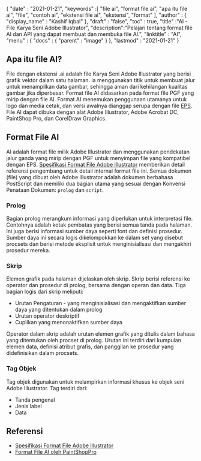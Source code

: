 {
  "date" : "2021-01-21",
  "keywords" :[ "file ai", "format file ai", "apa itu file ai", "file", "contoh ai", "ekstensi file ai", "ekstensi", "format" ],
  "author" : {
    "display_name" : "Kashif Iqbal"
},
  "draft" : "false",
  "toc" : true,
  "title" :"AI - File Karya Seni Adobe Illustrator",
  "description":"Pelajari tentang format file AI dan API yang dapat membuat dan membuka file AI.",
  "linktitle" : "AI",
  "menu" : {
    "docs" : {
      "parent" : "image"
}
},
  "lastmod" : "2021-01-21"
}

## Apa itu file AI?

File dengan ekstensi .ai adalah file Karya Seni Adobe Illustrator yang berisi grafik vektor dalam satu halaman. ia menggunakan titik untuk membuat jalur untuk menampilkan data gambar, sehingga aman dari kehilangan kualitas gambar jika diperbesar. Format file AI didasarkan pada format file PGF yang mirip dengan file AI. Format AI menemukan penggunaan utamanya untuk logo dan media cetak, dan versi awalnya dianggap serupa dengan file [EPS](/id/page-description-language/eps/). File AI dapat dibuka dengan alat Adobe Illustrator, Adobe Acrobat DC, PaintShop Pro, dan CorelDraw Graphics.

## Format File AI

AI adalah format file milik Adobe Illustrator dan menggunakan pendekatan jalur ganda yang mirip dengan PGF untuk menyimpan file yang kompatibel dengan EPS. [Spesifikasi Format File Adobe Illustrator](https://web.archive.org/web/20150906044646/http://partners.adobe.com/public/developer/en/illustrator/sdk/AI7FileFormat.pdf) memberikan detail referensi pengembang untuk detail internal format file ini. Semua dokumen (file) yang dibuat oleh Adobe Illustrator adalah dokumen berbahasa PostScript dan memiliki dua bagian utama yang sesuai dengan Konvensi Penataan Dokumen: `prolog` dan `script`.

### Prolog

Bagian prolog merangkum informasi yang diperlukan untuk interpretasi file. Contohnya adalah kotak pembatas yang berisi semua tanda pada halaman. Ini juga berisi informasi sumber daya seperti font dan definisi prosedur. Sumber daya ini secara logis dikelompokkan ke dalam set yang disebut procsets dan berisi metode eksplisit untuk menginisialisasi dan mengakhiri prosedur mereka.

### Skrip

Elemen grafik pada halaman dijelaskan oleh skrip. Skrip berisi referensi ke operator dan prosedur di prolog, bersama dengan operan dan data. Tiga bagian logis dari skrip meliputi:

* Urutan Pengaturan - yang menginisialisasi dan mengaktifkan sumber daya yang ditentukan dalam prolog
* Urutan operator deskriptif
* Cuplikan yang menonaktifkan sumber daya

Operator dalam skrip adalah urutan elemen grafik yang ditulis dalam bahasa yang ditentukan oleh procset di prolog. Urutan ini terdiri dari kumpulan elemen data, definisi atribut grafis, dan panggilan ke prosedur yang didefinisikan dalam procsets.

### Tag Objek

Tag objek digunakan untuk melampirkan informasi khusus ke objek seni Adobe Illustrator. Tag terdiri dari:

* Tanda pengenal
* Jenis label
* Data

## Referensi
* [Spesifikasi Format File Adobe Illustrator](https://web.archive.org/web/20150906044646/http://partners.adobe.com/public/developer/en/illustrator/sdk/AI7FileFormat.pdf)
* [Format File AI oleh PaintShopPro](https://www.paintshoppro.com/en/pages/ai-file/)

